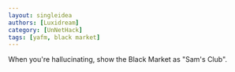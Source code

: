 ```yaml
---
layout: singleidea
authors: [Luxidream]
category: [UnNetHack]
tags: [yafm, black market]
---
```

When you're hallucinating, show the Black Market as "Sam's Club".
